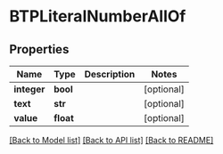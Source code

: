 # BTPLiteralNumberAllOf

## Properties
Name | Type | Description | Notes
------------ | ------------- | ------------- | -------------
**integer** | **bool** |  | [optional] 
**text** | **str** |  | [optional] 
**value** | **float** |  | [optional] 

[[Back to Model list]](../README.md#documentation-for-models) [[Back to API list]](../README.md#documentation-for-api-endpoints) [[Back to README]](../README.md)


